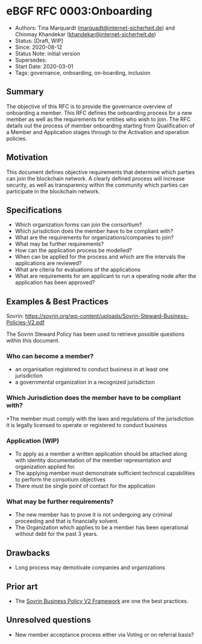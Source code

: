 # eBGF RFC 0003:Onboarding
- Authors: Tina Marquardt (marquadt@internet-sicherheit.de) and Chinmay Khandekar (khandekar@internet-sicherheit.de) 
- Status: [Draft, WIP]
- Since: 2020-08-12 
- Status Note: initial version 
- Supersedes:
- Start Date: 2020-03-01
- Tags: governance, onboarding, on-boarding, inclusion

## Summary

The objective of this RFC is to provide the governance overview of onboarding a member. 
This RFC defines the onboarding process for a new member as well as the requirements for entities who wish to join.
The RFC details out the process of member onboarding starting from Qualification of a Member and Application stages through to the Activation and operation policies.

## Motivation

This document defines objective requirements that determine which parties can join the blockchain network.
A clearly defined process will increase security, as well as transparency within the community which parties can participate in the blockchain network.

## Specifications

* Which organization forms can join the consortium?
* Which jurisdiction does the member have to be compliant with?
* What are the requirements for organizations/companies to join?
* What may be further requirements?
* How can the application process be modelled?
* When can be applied for the process and which are the intervals the applications are reviewed?
* What are citeria for evaluations of the applications
* What are requirements for am applicant to run a operating node after the application has been approved?

## Examples & Best Practices
Sovrin:
https://sovrin.org/wp-content/uploads/Sovrin-Steward-Business-Policies-V2.pdf

The Sovrin Steward Policy has been used to retrieve possible questions within this document.

### Who can become a member?
* an organisation registered to conduct business in at least one jurisdiction
* a governmental organization in a recognized jurisdiction

### Which Jurisdiction does the member have to be compliant with?
*The member must comply with the laws and regulations of the jurisdiction it is legally licensed to operate or registered to conduct business

### Application (WIP)
* To apply as a member a written application should be attached along with identity documentation of the member representation and organization applied for.
* The applying member must demonstrate sufficient technical capabilities to perform the consotium objectives
* There must be single point of contact for the application

### What may be further requirements?
* The new member has to prove it is not undergoing any criminal proceeding and that is financially solvent.
* The Organization which applies to be a member has been operational without debt for the past 3 years.

## Drawbacks 

* Long process may demotivate companies and organizations

## Prior art

- The [Sovrin Business Policy V2 Framework](https://sovrin.org/wp-content/uploads/Sovrin-Steward-Business-Policies-V2.pdf) are one the best practices.

## Unresolved questions

* New member acceptance process either via Voting or on referral basis?